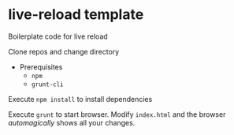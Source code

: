 # live-reload template
Boilerplate code for live reload

Clone repos and change directory

* Prerequisites
  * `npm`
  * `grunt-cli`

Execute `npm install` to install dependencies

Execute `grunt` to start browser. Modify `index.html` and the browser *automagically* shows all your changes.

